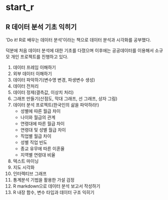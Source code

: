 # start_r

## R 데이터 분석 기초 익히기

'Do it! R로 배우는 데이터 분석'이라는 책으로 데이터 분석과 시각화를 공부했다.

덕분에 처음 데이터 분석에 대한 기초를 다졌으며 이후에는 공공데이터를 이용해서 소규모 개인 프로젝트를 진행하고 있다.

1. 데이터 프레임 이해하기
2. 외부 데이터 이해하기
3. 데이터 파악하기(변수명 변경, 파생변수 생성)
4. 데이터 전처리
5. 데이터 정제(결측값, 이상치 처리)
6. 그래프 만들기(산점도, 막대 그래프, 선 그래프, 상자 그림)
7. 데이터 분석 프로젝트(한국인의 삶을 파악하라!)
    - 성별에 따른 월급 차이
    - 나이와 월급의 관계
    - 연령대에 따른 월급 차이
    - 연령대 및 성별 월급 차이
    - 직업별 월급 차이
    - 성별 직업 빈도
    - 종교 유무에 따른 이혼율
    - 지역별 연령대 비율
8. 텍스트 마이닝
9. 지도 시각화
10. 인터렉티브 그래프
11. 통계분석 기법을 활용한 가설 검정
12. R markdown으로 데이터 분석 보고서 작성하기
13. R 내장 함수, 변수 타입과 데이터 구조 익히기
